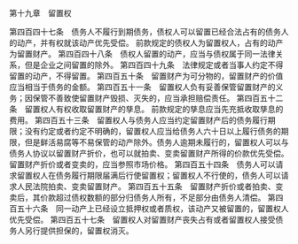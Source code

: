 第十九章　留置权

第四百四十七条　债务人不履行到期债务，债权人可以留置已经合法占有的债务人的动产，并有权就该动产优先受偿。
前款规定的债权人为留置权人，占有的动产为留置财产。
第四百四十八条　债权人留置的动产，应当与债权属于同一法律关系，但是企业之间留置的除外。
第四百四十九条　法律规定或者当事人约定不得留置的动产，不得留置。
第四百五十条　留置财产为可分物的，留置财产的价值应当相当于债务的金额。
第四百五十一条　留置权人负有妥善保管留置财产的义务；因保管不善致使留置财产毁损、灭失的，应当承担赔偿责任。
第四百五十二条　留置权人有权收取留置财产的孳息。
前款规定的孳息应当先充抵收取孳息的费用。
第四百五十三条　留置权人与债务人应当约定留置财产后的债务履行期限；没有约定或者约定不明确的，留置权人应当给债务人六十日以上履行债务的期限，但是鲜活易腐等不易保管的动产除外。债务人逾期未履行的，留置权人可以与债务人协议以留置财产折价，也可以就拍卖、变卖留置财产所得的价款优先受偿。
留置财产折价或者变卖的，应当参照市场价格。
第四百五十四条　债务人可以请求留置权人在债务履行期限届满后行使留置权；留置权人不行使的，债务人可以请求人民法院拍卖、变卖留置财产。
第四百五十五条　留置财产折价或者拍卖、变卖后，其价款超过债权数额的部分归债务人所有，不足部分由债务人清偿。
第四百五十六条　同一动产上已经设立抵押权或者质权，该动产又被留置的，留置权人优先受偿。
第四百五十七条　留置权人对留置财产丧失占有或者留置权人接受债务人另行提供担保的，留置权消灭。
